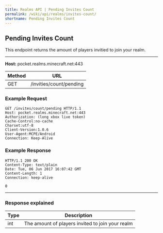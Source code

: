 ```yaml
---
title: Realms API | Pending Invites Count
permalink: /wiki/api/realms/invites-count/
shortname: Pending Invites Count
---
```

## Pending Invites Count
This endpoint returns the amount of players invitied to join your realm.

---

**Host:** pocket.realms.minecraft.net:443

|Method|URL|
|------|---|
|GET|/invities/count/pending|
  
### Example Request

```
GET /invites/count/pending HTTP/1.1
Host: pocket.realms.minecraft.net:443
Authorization: (long xbox live token)
Cache-Control:no-cache
Charset:utf-8
Client-Version:1.0.6
User-Agent:MCPE/Android
Connection: Keep-Alive
```

### Example Response

```
HTTP/1.1 200 OK
Content-Type: text/plain
Date: Tue, 06 Jun 2017 16:07:42 GMT
Content-Length: 1
Connection: keep-alive

0
```

---

### Response explained

|Type|Description|
|----|-----------|
|int|The amount of players invited to join your realm|
